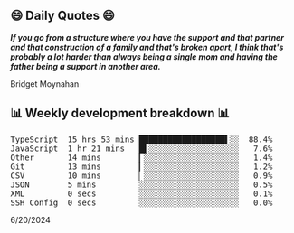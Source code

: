 ## 😄 Daily Quotes 😄

_**If you go from a structure where you have the support and that partner and that construction of a family and that's broken apart, I think that's probably a lot harder than always being a single mom and having the father being a support in another area.**_

Bridget Moynahan



## 📊 Weekly development breakdown 📊

<pre>TypeScript  15 hrs 53 mins ██████████████████▌░░  88.4%
JavaScript  1 hr 21 mins   █▌░░░░░░░░░░░░░░░░░░░   7.6%
Other       14 mins        ▎░░░░░░░░░░░░░░░░░░░░   1.4%
Git         13 mins        ▎░░░░░░░░░░░░░░░░░░░░   1.2%
CSV         10 mins        ▏░░░░░░░░░░░░░░░░░░░░   0.9%
JSON        5 mins         ░░░░░░░░░░░░░░░░░░░░░   0.5%
XML         0 secs         ░░░░░░░░░░░░░░░░░░░░░   0.1%
SSH Config  0 secs         ░░░░░░░░░░░░░░░░░░░░░   0.0%</pre>

6/20/2024